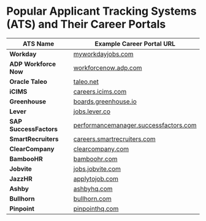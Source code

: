 # Popular Applicant Tracking Systems (ATS) and Their Career Portals

| ATS Name              | Example Career Portal URL                          |
|-----------------------|----------------------------------------------------|
| **Workday**           | [myworkdayjobs.com](https://www.myworkdayjobs.com) |
| **ADP Workforce Now** | [workforcenow.adp.com](https://workforcenow.adp.com) |
| **Oracle Taleo**      | [taleo.net](https://www.taleo.net)                 |
| **iCIMS**             | [careers.icims.com](https://careers.icims.com)     |
| **Greenhouse**        | [boards.greenhouse.io](https://boards.greenhouse.io) |
| **Lever**             | [jobs.lever.co](https://jobs.lever.co)             |
| **SAP SuccessFactors**| [performancemanager.successfactors.com](https://performancemanager.successfactors.com) |
| **SmartRecruiters**   | [careers.smartrecruiters.com](https://careers.smartrecruiters.com) |
| **ClearCompany**      | [clearcompany.com](https://www.clearcompany.com)   |
| **BambooHR**          | [bamboohr.com](https://www.bamboohr.com)           |
| **Jobvite**           | [jobs.jobvite.com](https://jobs.jobvite.com)       |
| **JazzHR**            | [applytojob.com](https://applytojob.com)           |
| **Ashby**             | [ashbyhq.com](https://www.ashbyhq.com)             |
| **Bullhorn**          | [bullhorn.com](https://www.bullhorn.com)           |
| **Pinpoint**          | [pinpointhq.com](https://www.pinpointhq.com)       |
